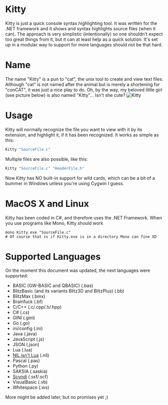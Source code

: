 # Kitty

Kitty is just a quick console syntax highlighting tool.
It was written for the .NET framework and it shows and syntax highlights source files (when it can). The approach is very simplistic (intentionally) so one shouldn't expect too great things from it, but it can at least help as a quick solution. It's set up in a modular way to support for more languages should not be that hard.

# Name

The name "Kitty" is a pun to "cat", the unix tool to create and view text files. Although "cat" is not named after the animal but is merely a shortening for "conCAT", it was just a nice play to do. Oh, by the way, my beloved little girl (see picture below) is also named "Kitty"... Isn't she cute?
![Kitty](http://tricky1975.github.io/DevLogs/Dyrt/Icons/kitty.jpg)

# Usage

Kitty will normally recognize the file you want to view with it by its extension, and highlight it, if it has been recognized. It works as simple as this:
~~~PowerShell
Kitty "SourceFile.c" 
~~~

Multiple files are also possible, like this:
~~~PowerShell
Kitty "SourceFile.c" "HeaderFile.h"
~~~

Now Kitty has NO built-in support for wild cards, which can be a bit of a bummer in Windows unless you're using Cygwin I guess.

# MacOS X and Linux

Kitty has been coded in C#, and therefore uses the .NET Framework. When you use programs like Mono, Kitty should work
~~~shell
mono Kitty.exe "SourceFile.c"
# Of course that is if Kitty.exe is in a directory Mono can fine XD
~~~

# Supported Languages

On the moment this document was updated, the next languages were supported:
- BASIC (GW-BASIC and QBASIC) (.bas)
- BlitzBasic (and its variants Blitz3D and BlitzPlus) (.bb)
- BlitzMax (.bmx)
- Brainfuck (.bf)
- C/C++ (.c/.cpp/.h/.hpp)
- C# (.cs)
- GINI (.gini)
- Go (.go)
- ini/config (.ini)
- Java (.java)
- JavaScript (.js)
- JSON (.json)
- Lua (.lua)
- [NIL isn't Lua](https://github.com/jpbubble/NIL-isn-t-Lua) (.nil)
- Pascal (.pas)
- Python (.py)
- SAKSIA (.saskia)
- [Scyndi](https://github.com/Wendicka/Scyndi) (.ssf/.scf)
- VisualBasic (.vb)
- Whitespace (.ws)

More might be added later, but no promises yet ;)
